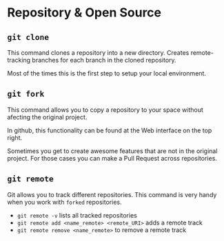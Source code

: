 # Repository & Open Source


## `git clone`
This command clones a repository into a new directory. Creates remote-tracking branches for each branch in the cloned repository.

Most of the times this is the first step to setup your local environment. 

## `git fork`
This command allows you to copy a repository to your space without afecting the original project.

In github, this functionality can be found at the Web interface on the top right.

Sometimes you get to create awesome features that are not in the original project. For those cases you can make a Pull Request across repositories.

## `git remote`
Git allows you to track different repositories. This command is very handy when you work with `forked` repositories.
  - `git remote -v` lists all tracked repositories
  - `git remote add <name_remote> <remote_URI>` adds a remote track
  -  `git remote remove <name_remote>` to remove a remote track